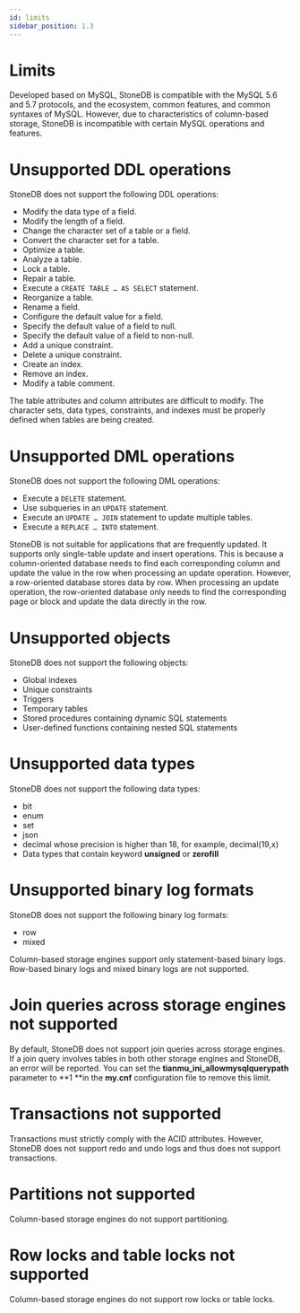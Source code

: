 ```yaml
---
id: limits
sidebar_position: 1.3
---
```


# Limits
Developed based on MySQL, StoneDB is compatible with the MySQL 5.6 and 5.7 protocols, and the ecosystem, common features, and common syntaxes of MySQL. However, due to characteristics of column-based storage, StoneDB is incompatible with certain MySQL operations and features.
# Unsupported DDL operations
StoneDB does not support the following DDL operations:

- Modify the data type of a field.
- Modify the length of a field.
- Change the character set of a table or a field.
- Convert the character set for a table.
- Optimize a table.
- Analyze a table.
- Lock a table.
- Repair a table.
- Execute a `CREATE TABLE … AS SELECT` statement.
- Reorganize a table.
- Rename a field.
- Configure the default value for a field.
- Specify the default value of a field to null.
- Specify the default value of a field to non-null.
- Add a unique constraint.
- Delete a unique constraint.
- Create an index.
- Remove an index.
- Modify a table comment.

The table attributes and column attributes are difficult to modify. The character sets, data types, constraints, and indexes must be properly defined when tables are being created.
# Unsupported DML operations
StoneDB does not support the following DML operations:

- Execute a `DELETE` statement.
- Use subqueries in an `UPDATE` statement.
- Execute an `UPDATE … JOIN` statement to update multiple tables.
- Execute a `REPLACE … INTO` statement.

StoneDB is not suitable for applications that are frequently updated. It supports only single-table update and insert operations. This is because a column-oriented database needs to find each corresponding column and update the value in the row when processing an update operation. However, a row-oriented database stores data by row. When processing an update operation, the row-oriented database only needs to find the corresponding page or block and update the data directly in the row.
# Unsupported objects
StoneDB does not support the following objects:

- Global indexes
- Unique constraints
- Triggers
- Temporary tables
- Stored procedures containing dynamic SQL statements
- User-defined functions containing nested SQL statements
# Unsupported data types
StoneDB does not support the following data types:

- bit
- enum
- set
- json
- decimal whose precision is higher than 18, for example, decimal(19,x)
- Data types that contain keyword **unsigned** or **zerofill**
# Unsupported binary log formats
StoneDB does not support the following binary log formats:

- row
- mixed

Column-based storage engines support only statement-based binary logs. Row-based binary logs and mixed binary logs are not supported.
# Join queries across storage engines not supported
By default, StoneDB does not support join queries across storage engines. If a join query involves tables in both other storage engines and StoneDB, an error will be reported. You can set the **tianmu_ini_allowmysqlquerypath** parameter to **1 **in the **my.cnf** configuration file to remove this limit.
# Transactions not supported
Transactions must strictly comply with the ACID attributes. However, StoneDB does not support redo and undo logs and thus does not support transactions.
# Partitions not supported
Column-based storage engines do not support partitioning.
# Row locks and table locks not supported
Column-based storage engines do not support row locks or table locks.